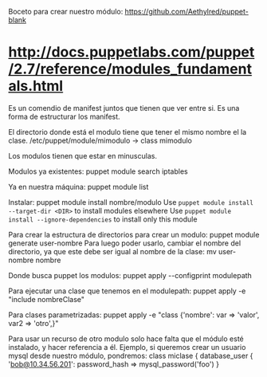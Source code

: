 Boceto para crear nuestro módulo: https://github.com/Aethylred/puppet-blank

# http://docs.puppetlabs.com/puppet/2.7/reference/modules_fundamentals.html

Es un comendio de manifest juntos que tienen que ver entre si.
Es una forma de estructurar los manifest.

El directorio donde está el modulo tiene que tener el mismo nombre el la clase.
/etc/puppet/module/mimodulo  ->  class mimodulo

Los modulos tienen que estar en minusculas.


Modulos ya existentes:
puppet module search iptables

Ya en nuestra máquina:
puppet module list


Instalar:
puppet module install nombre/modulo
Use `puppet module install --target-dir <DIR>` to install modules elsewhere
Use `puppet module install --ignore-dependencies` to install only this module


Para crear la estructura de directorios para crear un modulo:
puppet module generate user-nombre
Para luego poder usarlo, cambiar el nombre del directorio, ya que este debe ser igual al nombre de la clase:
mv user-nombre nombre


Donde busca puppet los modulos:
puppet apply --configprint modulepath


Para ejecutar una clase que tenemos en el modulepath:
puppet apply -e "include nombreClase"

Para clases parametrizadas:
puppet apply -e "class {'nombre': var => 'valor', var2 => 'otro',}"



Para usar un recurso de otro modulo solo hace falta que el módulo esté instalado, y hacer referencia a él.
Ejemplo, si queremos crear un usuario mysql desde nuestro módulo, pondremos:
class miclase {
  database_user { 'bob@10.34.56.201':
      password_hash => mysql_password('foo')
  }

